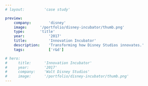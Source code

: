 ```yaml
---
# layout:         'case study'

preview:
    company:        'disney'
    image:      '/portfolio/disney-incubator/thumb.png'
    type:       'title'
    year:           '2017'
    title:          'Innovation Incubator'
    description:    'Transforming how Disney Studios innovates.'
    tags:           ['r&d']

# hero:
#     title:      'Innovation Incubator'
#     year:       '2017'
#     company:    'Walt Disney Studios'
#     image:      '/portfolio/disney-incubator/thumb.png'
---
```

<script setup>
    import Page from './disney-incubator.vue'
</script>
<Page></Page>
<!-- ## Challenge
The product teams responsible for the Studios enterprise tools have tight budgets and timelines. The tools themselves were build using common web technologies. This left the product teams very little room to test or explore risky or unproven ideas, eventually leading to products and engineers that stagnated.

## Process
Working closely with senior leadership and executives, I developed a program that would drive innovation practices across the company in order scale it's business operations, enhance the efficiency and effectiveness of it's enterprise tools, provide learning opportunities for stagnated engineering skill sets, and deliver on Walt Disney's founding principles of "doing the impossible".

## Outcome
We launched a program that provides low-risk sandbox for rapidly buidling and testing emerging technology and product ideas.

## Role
I founded and led the program, driving it from concept to launch. -->